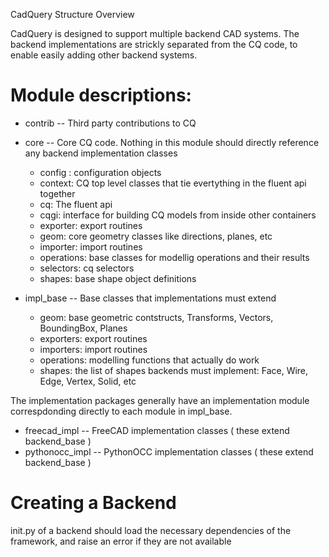 
CadQuery Structure Overview

CadQuery is designed to support multiple backend CAD systems. The backend implementations
are strickly separated from the CQ code, to enable easily adding other backend systems.

Module descriptions:
=======================

 * contrib -- Third party contributions to CQ
 * core -- Core CQ code. Nothing in this module should directly reference any backend implementation classes
 
    * config : configuration objects
	* context: CQ top level classes that tie evertything in the fluent api together
	* cq: The fluent api
	* cqgi: interface for building CQ models from inside other containers
	* exporter: export routines
	* geom: core geometry classes like directions, planes, etc
	* importer: import routines
	* operations: base classes for modellig operations and their results
	* selectors: cq selectors
	* shapes: base shape object definitions
	
 * impl_base -- Base classes that implementations must extend
 
    * geom: base geometric contstructs, Transforms, Vectors, BoundingBox, Planes
	* exporters: export routines
	* importers: import routines
	* operations: modelling functions that actually do work
	* shapes: the list of shapes backends must implement: Face, Wire, Edge, Vertex, Solid, etc

The implementation packages generally have an implementation module correspdonding directly to each 
module in impl_base.
	
 * freecad_impl -- FreeCAD implementation classes ( these extend backend_base )
 * pythonocc_impl -- PythonOCC implementation classes ( these extend backend_base )
 
 
 Creating a Backend
 ====================
 
 init.py of a backend should load the necessary dependencies of the framework, and raise
 an error if they are not available
 

